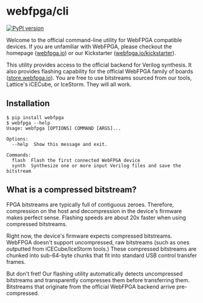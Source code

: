 # webfpga/cli
[![PyPI version](https://badge.fury.io/py/webfpga.svg)](https://badge.fury.io/py/webfpga)

Welcome to the official command-line utility for WebFPGA compatible devices.
If you are unfamiliar with WebFPGA, please checkout the homepage
([webfpga.io](https://webfpga.io)) or our Kickstarter
([webfpga.io/kickstarter](https://webfpga.io/kickstarter)).

This utility provides access to the official backend for Verilog synthesis.
It also provides flashing capability for the official WebFPGA family of
boards ([store.webfpga.io](https://store.webfpga.io)). You are free to use
bitstreams sourced from our tools, Lattice's iCECube, or IceStorm. They
will all work.

## Installation
```console
$ pip install webfpga
$ webfpga --help
Usage: webfpga [OPTIONS] COMMAND [ARGS]...

Options:
  --help  Show this message and exit.

Commands:
  flash  Flash the first connected WebFPGA device
  synth  Synthesize one or more input Verilog files and save the bitstream
```

## 

## What is a compressed bitstream?

FPGA bitstreams are typically full of contiguous zeroes. Therefore,
compression on the host and decompression in the device's firmware
makes perfect sense. Flashing speeds are about 20x faster when using
compressed bitstreams.

Right now, the device's firmware expects compressed bitstreams. WebFPGA
doesn't support uncompressed, raw bitstreams (such as ones outputted
from iCECube/IceStorm tools.) These compressed bitstreams are chunked
into sub-64-byte chunks that fit into standard USB control transfer frames.

But don't fret! Our flashing utility automatically detects uncompressed
bitstreams and transparently compresses them before transferring them.
Bitstreams that originate from the official WebFPGA backend arrive
pre-compressed.
